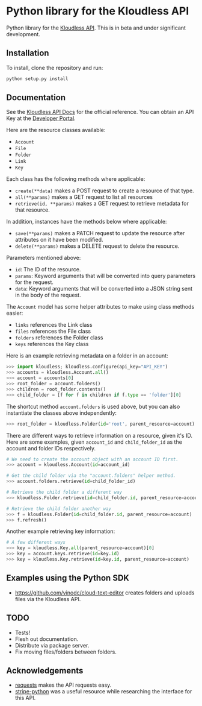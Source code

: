 Python library for the Kloudless API
=====================================

Python library for the [Kloudless API](https://developers.kloudless.com).
This is in beta and under significant development.

## Installation

To install, clone the repository and run:

```bash
python setup.py install
```

## Documentation

See the [Kloudless API Docs](https://developers.kloudless.com/docs) for the official reference.
You can obtain an API Key at the [Developer Portal](https://developers.kloudless.com).

Here are the resource classes available:

* `Account`
* `File`
* `Folder`
* `Link`
* `Key`
 
Each class has the following methods where applicable:

* `create(**data)` makes a POST request to create a resource of that type.
* `all(**params)` makes a GET request to list all resources
* `retrieve(id, **params)` makes a GET request to retrieve metadata for that resource.

In addition, instances have the methods below where applicable:

* `save(**params)` makes a PATCH request to update the resource after attributes on it
  have been modified.
* `delete(**params)` makes a DELETE request to delete the resource.

Parameters mentioned above:

* `id`: The ID of the resource.
* `params`: Keyword arguments that will be converted into query parameters for the request.
* `data`: Keyword arguments that will be converted into a JSON string sent in the body of the request.

The `Account` model has some helper attributes to make using class methods easier:

* `links` references the Link class
* `files` references the File class
* `folders` references the Folder class
* `keys` references the Key class

Here is an example retrieving metadata on a folder in an account:

```python
>>> import kloudless; kloudless.configure(api_key="API_KEY")
>>> accounts = kloudless.Account.all()
>>> account = accounts[0]
>>> root_folder = account.folders()
>>> children = root_folder.contents()
>>> child_folder = [f for f in children if f.type == 'folder'][0]
```

The shortcut method `account.folders` is used above,
but you can also instantiate the classes above independently:

```python
>>> root_folder = kloudless.Folder(id='root', parent_resource=account) 
```

There are different ways to retrieve information on a resource, given it's ID.
Here are some examples, given `account_id` and `child_folder_id` as the account and
folder IDs respectively.

```python
# We need to create the account object with an account ID first.
>>> account = kloudless.Account(id=account_id)

# Get the child folder via the "account.folders" helper method.
>>> account.folders.retrieve(id=child_folder_id)

# Retrieve the child folder a different way
>>> kloudless.Folder.retrieve(id=child_folder.id, parent_resource=account)

# Retrieve the child folder another way
>>> f = kloudless.Folder(id=child_folder.id, parent_resource=account)
>>> f.refresh()
```

Another example retrieving key information:

```python
# A few different ways
>>> key = kloudless.Key.all(parent_resource=account)[0]
>>> key = account.keys.retrieve(id=key.id)
>>> key = kloudless.Key.retrieve(id=key.id, parent_resource=account)
```

## Examples using the Python SDK

* https://github.com/vinodc/cloud-text-editor creates folders and uploads files via the Kloudless API.

## TODO

* Tests!
* Flesh out documentation.
* Distribute via package server.
* Fix moving files/folders between folders.

## Acknowledgements

* [requests](https://github.com/kennethreitz/requests) makes the API requests easy.
* [stripe-python](https://github.com/stripe/stripe-python) was a useful resource while researching the interface for this API.

